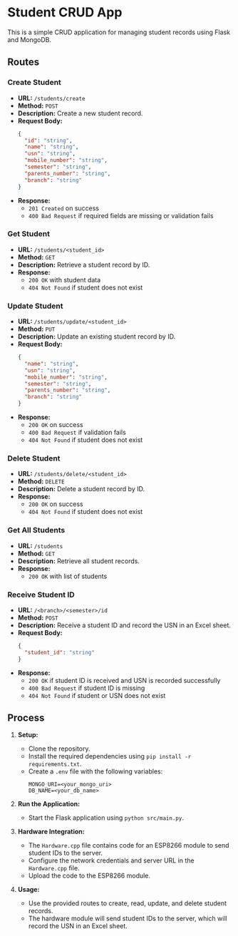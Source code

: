 # Student CRUD App

This is a simple CRUD application for managing student records using Flask and MongoDB.

## Routes

### Create Student
- **URL:** `/students/create`
- **Method:** `POST`
- **Description:** Create a new student record.
- **Request Body:**
  ```json
  {
    "id": "string",
    "name": "string",
    "usn": "string",
    "mobile_number": "string",
    "semester": "string",
    "parents_number": "string",
    "branch": "string"
  }
  ```
- **Response:**
  - `201 Created` on success
  - `400 Bad Request` if required fields are missing or validation fails

### Get Student
- **URL:** `/students/<student_id>`
- **Method:** `GET`
- **Description:** Retrieve a student record by ID.
- **Response:**
  - `200 OK` with student data
  - `404 Not Found` if student does not exist

### Update Student
- **URL:** `/students/update/<student_id>`
- **Method:** `PUT`
- **Description:** Update an existing student record by ID.
- **Request Body:**
  ```json
  {
    "name": "string",
    "usn": "string",
    "mobile_number": "string",
    "semester": "string",
    "parents_number": "string",
    "branch": "string"
  }
  ```
- **Response:**
  - `200 OK` on success
  - `400 Bad Request` if validation fails
  - `404 Not Found` if student does not exist

### Delete Student
- **URL:** `/students/delete/<student_id>`
- **Method:** `DELETE`
- **Description:** Delete a student record by ID.
- **Response:**
  - `200 OK` on success
  - `404 Not Found` if student does not exist

### Get All Students
- **URL:** `/students`
- **Method:** `GET`
- **Description:** Retrieve all student records.
- **Response:**
  - `200 OK` with list of students

### Receive Student ID
- **URL:** `/<branch>/<semester>/id`
- **Method:** `POST`
- **Description:** Receive a student ID and record the USN in an Excel sheet.
- **Request Body:**
  ```json
  {
    "student_id": "string"
  }
  ```
- **Response:**
  - `200 OK` if student ID is received and USN is recorded successfully
  - `400 Bad Request` if student ID is missing
  - `404 Not Found` if student or USN does not exist

## Process

1. **Setup:**
   - Clone the repository.
   - Install the required dependencies using `pip install -r requirements.txt`.
   - Create a `.env` file with the following variables:
     ```
     MONGO_URI=<your_mongo_uri>
     DB_NAME=<your_db_name>
     ```

2. **Run the Application:**
   - Start the Flask application using `python src/main.py`.

3. **Hardware Integration:**
   - The `Hardware.cpp` file contains code for an ESP8266 module to send student IDs to the server.
   - Configure the network credentials and server URL in the `Hardware.cpp` file.
   - Upload the code to the ESP8266 module.

4. **Usage:**
   - Use the provided routes to create, read, update, and delete student records.
   - The hardware module will send student IDs to the server, which will record the USN in an Excel sheet.

